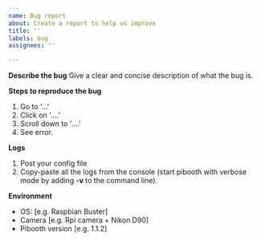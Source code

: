 ```yaml
---
name: Bug report
about: Create a report to help us improve
title: ''
labels: bug
assignees: ''

---
```


**Describe the bug**
Give a clear and concise description of what the bug is.

**Steps to reproduce the bug**
1. Go to '...'
2. Click on '....'
3. Scroll down to '....'
4. See error.

**Logs**
1. Post your config file
2. Copy-paste all the logs from the console (start pibooth with verbose mode by adding **-v** to the command line).

**Environment**
 - OS: [e.g. Raspbian Buster]
 - Camera [e.g. Rpi camera + Nikon D90]
 - Pibooth version [e.g. 1.1.2]
